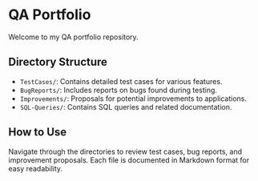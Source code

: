 # QA Portfolio

Welcome to my QA portfolio repository.

## Directory Structure
- `TestCases/`: Contains detailed test cases for various features.
- `BugReports/`: Includes reports on bugs found during testing.
- `Improvements/`: Proposals for potential improvements to applications.
- `SQL-Queries/`: Contains SQL queries and related documentation.

## How to Use
Navigate through the directories to review test cases, bug reports, and improvement proposals. Each file is documented in Markdown format for easy readability.
